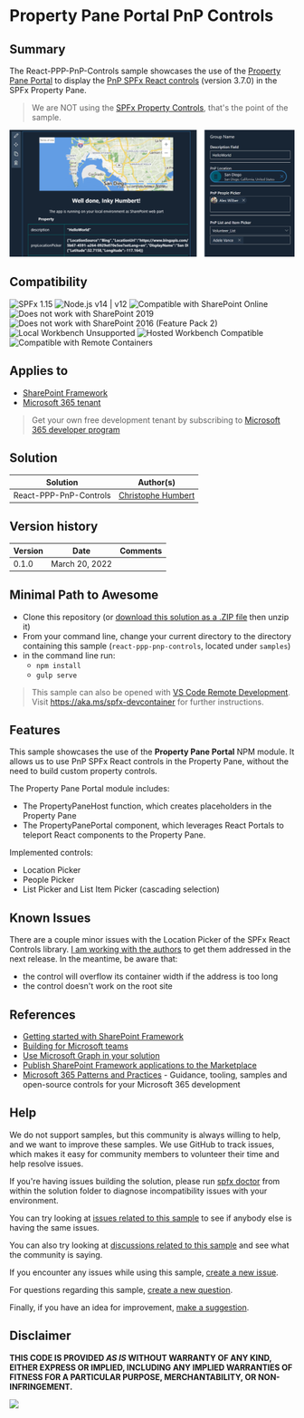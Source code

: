 # Property Pane Portal PnP Controls

## Summary

The React-PPP-PnP-Controls sample showcases the use of the [Property Pane Portal](https://www.npmjs.com/package/property-pane-portal) to display the [PnP SPFx React controls](https://github.com/pnp/sp-dev-fx-controls-react) (version 3.7.0) in the SPFx Property Pane.

> We are NOT using the [SPFx Property Controls](https://github.com/pnp/sp-dev-fx-property-controls), that's the point of the sample.

![React-PPP-PnP-Controls-Sample](./assets/React-PPP-PnP-Controls-Sample.png)

## Compatibility

![SPFx 1.15](https://img.shields.io/badge/SPFx-1.15-green.svg)
![Node.js v14 | v12](https://img.shields.io/badge/Node.js-v14%20%7C%20v12-green.svg)
![Compatible with SharePoint Online](https://img.shields.io/badge/SharePoint%20Online-Compatible-green.svg)
![Does not work with SharePoint 2019](https://img.shields.io/badge/SharePoint%20Server%202019-Incompatible-red.svg "SharePoint Server 2019 requires SPFx 1.4.1 or lower")
![Does not work with SharePoint 2016 (Feature Pack 2)](https://img.shields.io/badge/SharePoint%20Server%202016%20(Feature%20Pack%202)-Incompatible-red.svg "SharePoint Server 2016 Feature Pack 2 requires SPFx 1.1")
![Local Workbench Unsupported](https://img.shields.io/badge/Local%20Workbench-Unsupported-red.svg "Local workbench is no longer available as of SPFx 1.13 and above")
![Hosted Workbench Compatible](https://img.shields.io/badge/Hosted%20Workbench-Compatible-green.svg)
![Compatible with Remote Containers](https://img.shields.io/badge/Remote%20Containers-Compatible-green.svg)

## Applies to

* [SharePoint Framework](https://docs.microsoft.com/sharepoint/dev/spfx/sharepoint-framework-overview)
* [Microsoft 365 tenant](https://docs.microsoft.com/sharepoint/dev/spfx/set-up-your-development-environment)

> Get your own free development tenant by subscribing to [Microsoft 365 developer program](http://aka.ms/o365devprogram)

## Solution

Solution|Author(s)
--------|---------
React-PPP-PnP-Controls | [Christophe Humbert](https://github.com/PathToSharePoint)

## Version history

Version|Date|Comments
-------|----|--------
0.1.0|March 20, 2022|

## Minimal Path to Awesome

* Clone this repository (or [download this solution as a .ZIP file](https://pnp.github.io/download-partial/?url=https://github.com/pnp/sp-dev-fx-webparts/tree/main/samples/react-ppp-pnp-controls) then unzip it)
* From your command line, change your current directory to the directory containing this sample (`react-ppp-pnp-controls`, located under `samples`)
* in the command line run:
  * `npm install`
  * `gulp serve`

> This sample can also be opened with [VS Code Remote Development](https://code.visualstudio.com/docs/remote/remote-overview). Visit <https://aka.ms/spfx-devcontainer> for further instructions.

## Features

This sample showcases the use of the **Property Pane Portal** NPM module. It allows us to use PnP SPFx React controls in the Property Pane, without the need to build custom property controls.

The Property Pane Portal module includes:

* The PropertyPaneHost function, which creates placeholders in the Property Pane
* The PropertyPanePortal component, which leverages React Portals to teleport React components to the Property Pane.

Implemented controls:

* Location Picker
* People Picker
* List Picker and List Item Picker (cascading selection)

## Known Issues

There are a couple minor issues with the Location Picker of the SPFx React Controls library. [I am working with the authors](https://github.com/pnp/sp-dev-fx-controls-react/issues/1125) to get them addressed in the next release. In the meantime, be aware that:

* the control will overflow its container width if the address is too long
* the control doesn't work on the root site

## References

* [Getting started with SharePoint Framework](https://docs.microsoft.com/en-us/sharepoint/dev/spfx/set-up-your-developer-tenant)
* [Building for Microsoft teams](https://docs.microsoft.com/en-us/sharepoint/dev/spfx/build-for-teams-overview)
* [Use Microsoft Graph in your solution](https://docs.microsoft.com/en-us/sharepoint/dev/spfx/web-parts/get-started/using-microsoft-graph-apis)
* [Publish SharePoint Framework applications to the Marketplace](https://docs.microsoft.com/en-us/sharepoint/dev/spfx/publish-to-marketplace-overview)
* [Microsoft 365 Patterns and Practices](https://aka.ms/m365pnp) - Guidance, tooling, samples and open-source controls for your Microsoft 365 development

## Help

We do not support samples, but this community is always willing to help, and we want to improve these samples. We use GitHub to track issues, which makes it easy for  community members to volunteer their time and help resolve issues.

If you're having issues building the solution, please run [spfx doctor](https://pnp.github.io/cli-microsoft365/cmd/spfx/spfx-doctor/) from within the solution folder to diagnose incompatibility issues with your environment.

You can try looking at [issues related to this sample](https://github.com/pnp/sp-dev-fx-webparts/issues?q=label%3A%22sample%3A%20react-ppp-pnp-controls%22) to see if anybody else is having the same issues.

You can also try looking at [discussions related to this sample](https://github.com/pnp/sp-dev-fx-webparts/discussions?discussions_q=react-ppp-pnp-controls) and see what the community is saying.

If you encounter any issues while using this sample, [create a new issue](https://github.com/pnp/sp-dev-fx-webparts/issues/new?assignees=&labels=Needs%3A+Triage+%3Amag%3A%2Ctype%3Abug-suspected%2Csample%3A%20react-ppp-pnp-controls&template=bug-report.yml&sample=react-ppp-pnp-controls&authors=@PathToSharePoint&title=react-ppp-pnp-controls%20-%20).

For questions regarding this sample, [create a new question](https://github.com/pnp/sp-dev-fx-webparts/issues/new?assignees=&labels=Needs%3A+Triage+%3Amag%3A%2Ctype%3Aquestion%2Csample%3A%20react-ppp-pnp-controls&template=question.yml&sample=react-ppp-pnp-controls&authors=@PathToSharePoint&title=react-ppp-pnp-controls%20-%20).

Finally, if you have an idea for improvement, [make a suggestion](https://github.com/pnp/sp-dev-fx-webparts/issues/new?assignees=&labels=Needs%3A+Triage+%3Amag%3A%2Ctype%3Aenhancement%2Csample%3A%20react-ppp-pnp-controls&template=suggestion.yml&sample=react-ppp-pnp-controls&authors=@PathToSharePoint&title=react-ppp-pnp-controls%20-%20).

## Disclaimer

**THIS CODE IS PROVIDED *AS IS* WITHOUT WARRANTY OF ANY KIND, EITHER EXPRESS OR IMPLIED, INCLUDING ANY IMPLIED WARRANTIES OF FITNESS FOR A PARTICULAR PURPOSE, MERCHANTABILITY, OR NON-INFRINGEMENT.**

<img src="https://pnptelemetry.azurewebsites.net/sp-dev-fx-webparts/samples/react-ppp-pnp-controls" />
